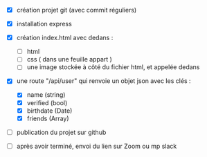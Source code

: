 - [X] création projet git (avec commit réguliers)
- [X] installation express

- [X] création index.html avec dedans :
    - [ ] html
    - [ ] css ( dans une feuille appart )
    - [ ] une image stockée à côté du fichier html, et appelée dedans

- [X] une route "/api/user" qui renvoie un objet json avec les clés :
    - [X] name (string)
    - [X] verified (bool)
    - [X] birthdate (Date)
    - [X] friends (Array)
- [ ] publication du projet sur github

- [ ] après avoir terminé, envoi du lien sur Zoom ou mp slack